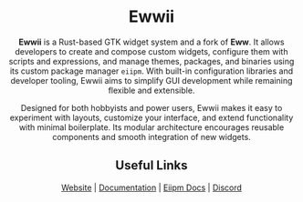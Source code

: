 <h1 align="center">Ewwii</h1>

<p align="center">
<b>Ewwii</b> is a Rust-based GTK widget system and a fork of <b>Eww</b>. 
It allows developers to create and compose custom widgets, configure them with scripts and expressions, 
and manage themes, packages, and binaries using its custom package manager <code>eiipm</code>. 
With built-in configuration libraries and developer tooling, Ewwii aims to simplify GUI development while remaining flexible and extensible.
</p>

<p align="center">
Designed for both hobbyists and power users, Ewwii makes it easy to experiment with layouts, 
customize your interface, and extend functionality with minimal boilerplate. 
Its modular architecture encourages reusable components and smooth integration of new widgets.
</p>

<h2 align="center">Useful Links</h2>
<p align="center">
  <a href="https://ewwii-sh.github.io/">Website</a> |
  <a href="https://ewwii-sh.github.io/ewwii">Documentation</a> |
  <a href="https://ewwii-sh.github.io/eiipm">Eiipm Docs</a> |
  <a href="link-to-discord">Discord</a>
</p>
